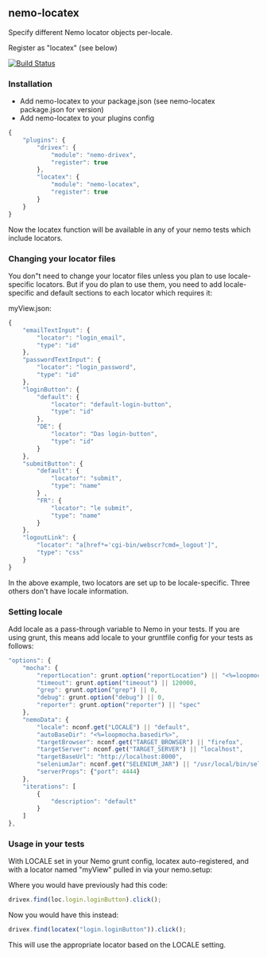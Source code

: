 ## nemo-locatex

Specify different Nemo locator objects per-locale.

Register as "locatex" (see below)

[![Build Status](https://travis-ci.org/paypal/nemo-drivex.svg?branch=master)](https://travis-ci.org/paypal/nemo-drivex)

### Installation

* Add nemo-locatex to your package.json (see nemo-locatex package.json for version)
* Add nemo-locatex to your plugins config

```javascript
{
	"plugins": {
		"drivex": {
			"module": "nemo-drivex",
			"register": true
		},
		"locatex": {
			"module": "nemo-locatex",
			"register": true
		}
	}
}
```

Now the locatex function will be available in any of your nemo tests which include locators.

### Changing your locator files

You don"t need to change your locator files unless you plan to use locale-specific locators. But if you do plan to use them, you need to add locale-specific and default sections to each locator which requires it:

myView.json:
```javascript
{
	"emailTextInput": {
		"locator": "login_email",
		"type": "id"
	},
	"passwordTextInput": {
		"locator": "login_password",
		"type": "id"
	},
	"loginButton": {
		"default": {
			"locator": "default-login-button",
			"type": "id"
		},
		"DE": {
			"locator": "Das login-button",
			"type": "id"
		}
	},
	"submitButton": {
		"default": {
			"locator": "submit",
			"type": "name"
		} ,
		"FR": {
			"locator": "le submit",
			"type": "name"
		}
	},
	"logoutLink": {
		"locator": "a[href*='cgi-bin/webscr?cmd=_logout']",
		"type": "css"
	}
}
```

In the above example, two locators are set up to be locale-specific. Three others don't have locale information.

### Setting locale

Add locale as a pass-through variable to Nemo in your tests. If you are using grunt, this means add locale to your gruntfile config for your tests as follows:

```javascript
"options": {
	"mocha": {
		"reportLocation": grunt.option("reportLocation") || "<%=loopmocha.basedir%>/report",
		"timeout": grunt.option("timeout") || 120000,
		"grep": grunt.option("grep") || 0,
		"debug": grunt.option("debug") || 0,
		"reporter": grunt.option("reporter") || "spec"
	},
	"nemoData": {
		"locale": nconf.get("LOCALE") || "default",
		"autoBaseDir": "<%=loopmocha.basedir%>",
		"targetBrowser": nconf.get("TARGET_BROWSER") || "firefox",
		"targetServer": nconf.get("TARGET_SERVER") || "localhost",
		"targetBaseUrl": "http://localhost:8000",
		"seleniumJar": nconf.get("SELENIUM_JAR") || "/usr/local/bin/selenium-standalone.jar",
		"serverProps": {"port": 4444}
	},
	"iterations": [
		{
			"description": "default"
		}
	]
},
```

### Usage in your tests

With LOCALE set in your Nemo grunt config, locatex auto-registered, and with a locator named "myView" pulled in via your nemo.setup:

Where you would have previously had this code:
```javascript
drivex.find(loc.login.loginButton).click();
```

Now you would have this instead:
```javascript
drivex.find(locatex("login.loginButton")).click();
```

This will use the appropriate locator based on the LOCALE setting.
